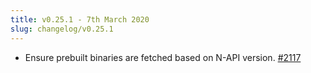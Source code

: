 ```yaml
---
title: v0.25.1 - 7th March 2020
slug: changelog/v0.25.1
---
```


* Ensure prebuilt binaries are fetched based on N-API version.
  [#2117](https://github.com/lovell/sharp/issues/2117)
